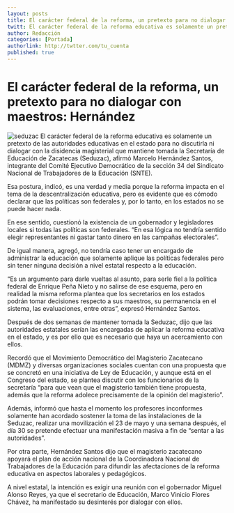 ```yaml
---
layout: posts 
title: El carácter federal de la reforma, un pretexto para no dialogar con maestros: Hernández 
twitt: El carácter federal de la reforma educativa es solamente un pretexto de las autoridades educativas para no dialogar con la disidencia magisterial que mantiene tomada la Seduzac.
author: Redacción 
categories: [Portada] 
authorlink: http://twtter.com/tu_cuenta 
published: true
---
```


# El carácter federal de la reforma, un pretexto para no dialogar con maestros: Hernández


![seduzac](http://i.imgur.com/Q2Ey3nLm.jpg)
El carácter federal de la reforma educativa es solamente un pretexto de las autoridades educativas en el estado para no discutirla ni dialogar con la disidencia magisterial que mantiene tomada la Secretaría de Educación de Zacatecas (Seduzac), afirmó Marcelo Hernández Santos, integrante del Comité Ejecutivo Democrático de la sección 34 del Sindicato Nacional de Trabajadores de la Educación (SNTE).

Esa postura, indicó, es una verdad y media porque la reforma impacta en el tema de la descentralización educativa, pero es evidente que es cómodo declarar que las políticas son federales y, por lo tanto, en los estados no se puede hacer nada.

En ese sentido, cuestionó la existencia de un gobernador y legisladores locales si todas las políticas son federales. “En esa lógica no tendría sentido elegir representantes ni gastar tanto dinero en las campañas electorales”.

De igual manera, agregó, no tendría caso tener un encargado de administrar la educación que solamente aplique las políticas federales pero sin tener ninguna decisión a nivel estatal respecto a la educación.

“Es un argumento para darle vueltas al asunto, para serle fiel a la política federal de Enrique Peña Nieto y no salirse de ese esquema, pero en realidad la misma reforma plantea que los secretarios en los estados podrán tomar decisiones respecto a sus maestros, su permanencia en el sistema, las evaluaciones, entre otras”, expresó Hernández Santos.

Después de dos semanas de mantener tomada la Seduzac, dijo que las autoridades estatales serían las encargadas de aplicar la reforma educativa en el estado, y es por ello que es necesario que haya un acercamiento con ellos.

Recordó que el Movimiento Democrático del Magisterio Zacatecano (MDMZ) y diversas organizaciones sociales cuentan con una propuesta que se concretó en una iniciativa de Ley de Educación, y aunque está en el Congreso del estado, se plantea discutir con los funcionarios de la secretaría “para que vean que el magisterio también tiene propuesta, además que la reforma adolece precisamente de la opinión del magisterio”.

Además, informó que hasta el momento los profesores inconformes solamente han acordado sostener la toma de las instalaciones de la Seduzac, realizar una movilización el 23 de mayo y una semana después, el día 30 se pretende efectuar una manifestación masiva a fin de “sentar a las autoridades”.

Por otra parte, Hernández Santos dijo que el magisterio zacatecano apoyará el plan de acción nacional de la Coordinadora Nacional de Trabajadores de la Educación para difundir las afectaciones de la reforma educativa en aspectos laborales y pedagógicos.

A nivel estatal, la intención es exigir una reunión con el gobernador Miguel Alonso Reyes, ya que el secretario de Educación, Marco Vinicio Flores Chávez, ha manifestado su desinterés por dialogar con ellos.